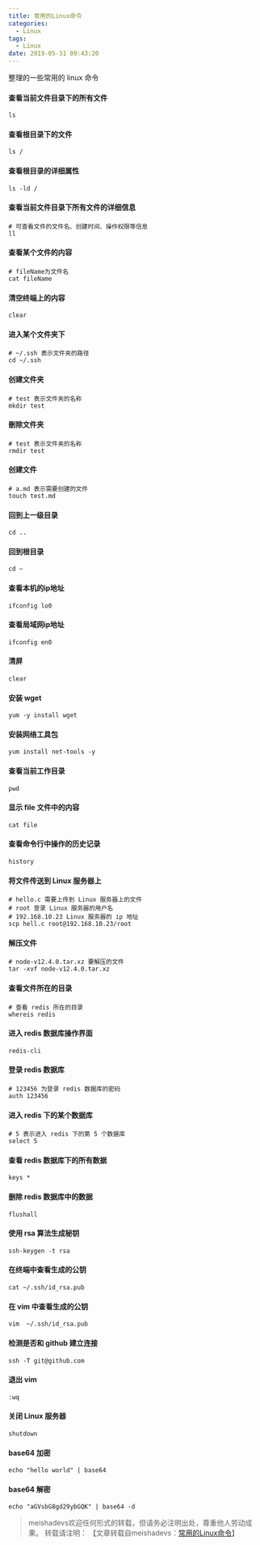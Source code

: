 ```yaml
---
title: 常用的Linux命令
categories:
  - Linux
tags:
  - Linux
date: 2019-05-31 09:43:20
---
```


整理的一些常用的 linux 命令
<!--more-->

#### 查看当前文件目录下的所有文件

	ls
	
#### 查看根目录下的文件

	ls /
	
#### 查看根目录的详细属性

	ls -ld /
	
#### 查看当前文件目录下所有文件的详细信息
	
	# 可查看文件的文件名、创建时间、操作权限等信息
	ll

#### 查看某个文件的内容

	# fileName为文件名
	cat fileName

#### 清空终端上的内容

	clear

#### 进入某个文件夹下

	# ~/.ssh 表示文件夹的路径
	cd ~/.ssh

#### 创建文件夹

	# test 表示文件夹的名称
	mkdir test
	
#### 刪除文件夹

	# test 表示文件夹的名称
	rmdir test

#### 创建文件

	# a.md 表示需要创建的文件
	touch test.md
	
#### 回到上一级目录

	cd ..
	
#### 回到根目录

	cd ~
	
#### 查看本机的ip地址

	ifconfig lo0
	
#### 查看局域网ip地址

	ifconfig en0
	
#### 清屏

	clear

#### 安装 wget

	yum -y install wget
	
#### 安装网络工具包

	yum install net-tools -y 
	
#### 查看当前工作目录

	pwd
	
#### 显示 file 文件中的内容

	cat file
	
#### 查看命令行中操作的历史记录

	history
	
#### 将文件传送到 Linux 服务器上
	
	# hello.c 需要上传到 Linux 服务器上的文件
	# root 登录 Linux 服务器的用户名
	# 192.168.10.23 Linux 服务器的 ip 地址
	scp hell.c root@192.168.10.23/root
	
#### 解压文件

	# node-v12.4.0.tar.xz 要解压的文件
	tar -xvf node-v12.4.0.tar.xz
	
#### 查看文件所在的目录

	# 查看 redis 所在的目录
	whereis redis
	
#### 进入 redis 数据库操作界面

	redis-cli

#### 登录 redis 数据库

	# 123456 为登录 redis 数据库的密码
	auth 123456
	
#### 进入 redis 下的某个数据库

	# 5 表示进入 redis 下的第 5 个数据库
	select 5
	
#### 查看 redis 数据库下的所有数据

	keys *

#### 删除 redis 数据库中的数据

	flushall
	
#### 使用 rsa 算法生成秘钥

	ssh-keygen -t rsa

#### 在终端中查看生成的公钥

	cat ~/.ssh/id_rsa.pub

#### 在 vim 中查看生成的公钥

	vim  ~/.ssh/id_rsa.pub
	
#### 检测是否和 github 建立连接

	ssh -T git@github.com

#### 退出 vim

	:wq
	
#### 关闭 Linux 服务器

	shutdown
	
#### base64 加密

	echo "hello world" | base64
	
#### base64 解密

	echo "aGVsbG8gd29ybGQK" | base64 -d

> meishadevs欢迎任何形式的转载，但请务必注明出处，尊重他人劳动成果。
转载请注明： 【文章转载自meishadevs：[常用的Linux命令](http://meishadevs.com/blog/常用的Linux命令)】